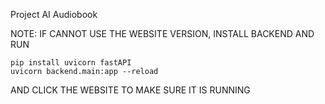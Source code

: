 Project AI Audiobook

NOTE: IF CANNOT USE THE WEBSITE VERSION, INSTALL BACKEND AND RUN 

    pip install uvicorn fastAPI
    uvicorn backend.main:app --reload

AND CLICK THE WEBSITE TO MAKE SURE IT IS RUNNING